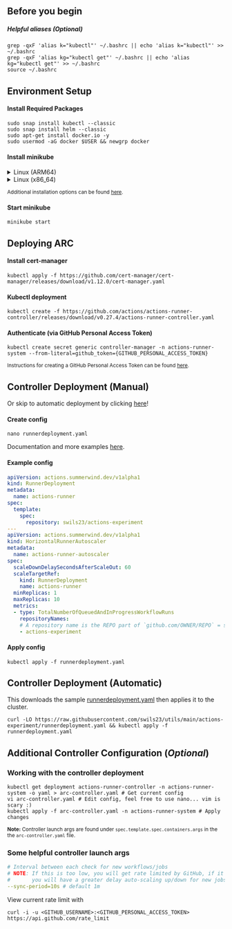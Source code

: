 ## Before you begin

##### Helpful aliases (***Optional***)
```shell
grep -qxF 'alias k="kubectl"' ~/.bashrc || echo 'alias k="kubectl"' >> ~/.bashrc
grep -qxF 'alias kg="kubectl get"' ~/.bashrc || echo 'alias kg="kubectl get"' >> ~/.bashrc
source ~/.bashrc
```

## Environment Setup

#### Install Required Packages

```shell
sudo snap install kubectl --classic
sudo snap install helm --classic
sudo apt-get install docker.io -y
sudo usermod -aG docker $USER && newgrp docker
```

#### Install minikube

<details>
  <summary>Linux (ARM64)</summary>
    <blockquote>
        curl -LO https://storage.googleapis.com/minikube/releases/latest/minikube-linux-arm64 && sudo install minikube-linux-arm64 /usr/local/bin/minikube
    </blockquote>
</details>
<details>
  <summary>Linux (x86_64)</summary>
    <blockquote>
        curl -LO https://storage.googleapis.com/minikube/releases/latest/minikube-linux-amd64 && sudo install minikube-linux-amd64 /usr/local/bin/minikube
    </blockquote>
</details>

<sub>Additional installation options can be found [here](https://minikube.sigs.k8s.io/docs/start/).</sub>


#### Start minikube
```shell
minikube start
```

## Deploying ARC
#### Install cert-manager
```shell
kubectl apply -f https://github.com/cert-manager/cert-manager/releases/download/v1.12.0/cert-manager.yaml
```

#### Kubectl deployment
```shell
kubectl create -f https://github.com/actions/actions-runner-controller/releases/download/v0.27.4/actions-runner-controller.yaml
```

#### Authenticate (via GitHub Personal Access Token)
```shell
kubectl create secret generic controller-manager -n actions-runner-system --from-literal=github_token={GITHUB_PERSONAL_ACCESS_TOKEN}
```
<sub>Instructions for creating a GitHub Personal Access Token can be found
[here](https://docs.github.com/en/authentication/keeping-your-account-and-data-secure/managing-your-personal-access-tokens).</sub>


## Controller Deployment (Manual)

Or skip to automatic deployment by clicking [here](#controller-deployment-automatic)!

#### Create config
```shell
nano runnerdeployment.yaml
```
Documentation and more examples [here](https://github.com/actions/actions-runner-controller/blob/master/docs/automatically-scaling-runners.md).

#### Example config
```yaml
apiVersion: actions.summerwind.dev/v1alpha1
kind: RunnerDeployment
metadata:
  name: actions-runner
spec:
  template:
    spec:
      repository: swils23/actions-experiment
---
apiVersion: actions.summerwind.dev/v1alpha1
kind: HorizontalRunnerAutoscaler
metadata:
  name: actions-runner-autoscaler
spec:
  scaleDownDelaySecondsAfterScaleOut: 60
  scaleTargetRef:
    kind: RunnerDeployment
    name: actions-runner
  minReplicas: 1
  maxReplicas: 10
  metrics:
  - type: TotalNumberOfQueuedAndInProgressWorkflowRuns
    repositoryNames:
    # A repository name is the REPO part of `github.com/OWNER/REPO` = swils23/actions-experiment
    - actions-experiment
```

#### Apply config
```shell
kubectl apply -f runnerdeployment.yaml
```


## Controller Deployment (Automatic)

This downloads the sample [runnerdeployment.yaml](https://raw.githubusercontent.com/swils23/utils/main/actions-experiment/runnerdeployment.yaml) then applies it to the cluster.

```shell
curl -LO https://raw.githubusercontent.com/swils23/utils/main/actions-experiment/runnerdeployment.yaml && kubectl apply -f runnerdeployment.yaml
```

## Additional Controller Configuration (***Optional***)

### Working with the controller deployment

```shell
kubectl get deployment actions-runner-controller -n actions-runner-system -o yaml > arc-controller.yaml # Get current config
vi arc-controller.yaml # Edit config, feel free to use nano... vim is scary :)
kubectl apply -f arc-controller.yaml -n actions-runner-system # Apply changes
```
<sub>**Note:** Controller launch args are found under `spec.template.spec.containers.args` in the the `arc-controller.yaml` file.</sub>

### Some helpful controller launch args

```yaml
# Interval between each check for new workflows/jobs
# NOTE: If this is too low, you will get rate limited by GitHub, if it is too high
#       you will have a greater delay auto-scaling up/down for new jobs.
--sync-period=10s # default 1m
```

View current rate limit with 

```shell
curl -i -u <GITHUB_USERNAME>:<GITHUB_PERSONAL_ACCESS_TOKEN> https://api.github.com/rate_limit
```

